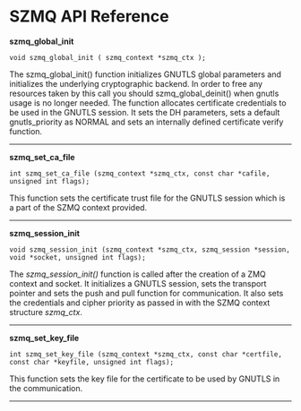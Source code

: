 SZMQ API Reference
=====

**szmq_global_init**
    
    void szmq_global_init ( szmq_context *szmq_ctx );
        
        
The szmq_global_init() function initializes GNUTLS global parameters and initializes the underlying cryptographic backend. In order to free any resources taken by this call you should szmq_global_deinit() when gnutls usage is no longer needed. The function allocates certificate credentials to be used in the GNUTLS session. It sets the DH parameters, sets a default gnutls_priority as NORMAL and sets an internally defined certificate verify function.

---

**szmq_set_ca_file**

    int szmq_set_ca_file (szmq_context *szmq_ctx, const char *cafile, unsigned int flags);

This function sets the certificate trust file for the GNUTLS session which is a part of the SZMQ context provided.

---

**szmq_session_init**
    
    void szmq_session_init (szmq_context *szmq_ctx, szmq_session *session, void *socket, unsigned int flags);

The *szmq_session_init()* function is called after the creation of a ZMQ context and socket. It initializes a GNUTLS session, sets the transport pointer and sets the push and pull function for communication. It also sets the credentials and cipher priority as passed in with the SZMQ context structure *szmq_ctx*.

---

**szmq_set_key_file**
    
    int szmq_set_key_file (szmq_context *szmq_ctx, const char *certfile, const char *keyfile, unsigned int flags);

This function sets the key file for the certificate to be used by GNUTLS in the communication.

---
